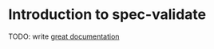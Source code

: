 # Introduction to spec-validate

TODO: write [great documentation](http://jacobian.org/writing/what-to-write/)
